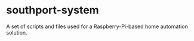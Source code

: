 # southport-system

A set of scripts and files used for a Raspberry-Pi-based home automation solution.
